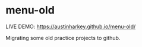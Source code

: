 # menu-old

LIVE DEMO: https://austinharkey.github.io/menu-old/

Migrating some old practice projects to github. 
